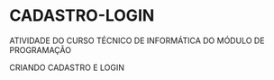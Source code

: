 # CADASTRO-LOGIN
ATIVIDADE DO CURSO TÉCNICO DE INFORMÁTICA DO MÓDULO DE PROGRAMAÇÃO

CRIANDO CADASTRO E LOGIN
